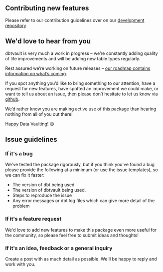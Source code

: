 ## Contributing new features

Please refer to our contribution guidelines over on our [development repository](https://github.com/Datavault-UK/dbtvault-dev/blob/master/CONTRIBUTING.md)

## We'd love to hear from you

dbtvault is very much a work in progress – we’re constantly adding quality of life improvements and will be adding
new table types regularly.

Rest assured we’re working on future releases – [our roadmap contains information on what’s coming](https://dbtvault.readthedocs.io/en/latest/roadmap/).
 
If you spot anything you’d like to bring something to our attention, have a request for new features, have spotted an improvement we could make, 
or want to tell us about an issue, then please don’t hesitate to let us know via [github](https://github.com/Datavault-UK/dbtvault/issues). 

We’d rather know you are making active use of this package than hearing nothing from all of you out there! 

Happy Data Vaulting! :smile:

## Issue guidelines

### If it's a bug
We've tested the package rigorously, but if you think you've found a bug please provide the following 
at a minimum (or use the issue templates), so we can fix it faster:

- The version of dbt being used
- The version of dbtvault being used.
- Steps to reproduce the issue
- Any error messages or dbt log files which can give more detail of the problem

### If it's a feature request
We'd love to add new features to make this package even more useful for the community,
so please feel free to submit ideas and thoughts!

### If it's an idea, feedback or a general inquiry
Create a post with as much detail as possible. We'll be happy to reply and work with you.